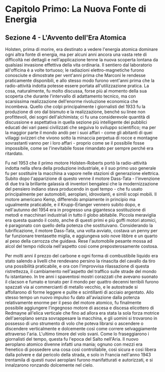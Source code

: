 # Capitolo Primo: La Nuova Fonte di Energia

## Sezione 4 - L'Avvento dell'Era Atomica

Holsten, prima di morire, era destinato a vedere l'energia atomica dominare ogni altra fonte di energia, ma per alcuni anni ancora una vasta rete di difficoltà nei dettagli e nell'applicazione tenne la nuova scoperta lontana da qualsiasi invasione effettiva della vita ordinaria. Il sentiero dal laboratorio all'officina è a volte tortuoso; le radiazioni elettro-magnetiche furono conosciute e dimostrate per vent'anni prima che Marconi le rendesse praticamente disponibili, e allo stesso modo furono vent'anni prima che la radio-attività indotta potesse essere portata all'utilizzazione pratica. La cosa, naturalmente, fu molto discussa, forse più al momento della sua scoperta che durante l'intervallo di adattamento tecnico, ma con scarsissima realizzazione dell'enorme rivoluzione economica che incombeva. Quello che colpì principalmente i giornalisti del 1933 fu la produzione di oro dal bismuto e la realizzazione, benché su linee non profittevoli, dei sogni dell'alchimista; ci fu una considerevole quantità di discussione e aspettativa in quella sezione più intelligente dei pubblici educati dei vari paesi civilizzati che seguiva lo sviluppo scientifico; ma per la maggior parte il mondo andò per i suoi affari - come gli abitanti di quei villaggi svizzeri che vivono sotto la minaccia perpetua di rocce e montagne sovrastanti vanno per i loro affari - proprio come se il possibile fosse impossibile, come se l'inevitabile fosse rimandato per sempre perché era ritardato.

Fu nel 1953 che il primo motore Holsten-Roberts portò la radio-attività indotta nella sfera della produzione industriale, e il suo primo uso generale fu per sostituire la macchina a vapore nelle stazioni di generazione elettrica. Subito dopo l'apparizione di questo venne il motore Dass-Tata - l'invenzione di due tra la brillante galassia di inventori bengalesi che la modernizzazione del pensiero indiano stava producendo in quel tempo - che fu usato principalmente per automobili, aeroplani, idrovolanti, e simili scopi mobili. Il motore americano Kemp, differendo ampiamente in principio ma ugualmente praticabile, e il Krupp-Erlanger vennero subito dopo, e nell'autunno del 1954 era in progresso una gigantesca sostituzione di metodi e macchinari industriali in tutto il globo abitabile. Piccola meraviglia era questa quando il costo, anche di questi primi e più goffi motori atomici, è paragonato con quello della potenza che sostituivano. Considerando la lubrificazione, il motore Dass-Tata, una volta avviato, costava un penny per far funzionare trentasette miglia, e aggiungeva solo nove libbre e un quarto al peso della carrozza che guidava. Rese l'automobile pesante mossa ad alcol del tempo ridicola nell'aspetto così come preposterosamente costosa.

Per molti anni il prezzo del carbone e ogni forma di combustibile liquido era stato salendo a livelli che rendevano persino la rinascita del cavallo da tiro una possibilità praticabile, e ora con l'improvvisa rilassazione di questa ristrettezza, il cambiamento nell'aspetto del traffico sulle strade del mondo fu istantaneo. In tre anni i spaventosi mostri corazzati che avevano suonato il clacson e fumato e tonato per il mondo per quattro decenni terribili furono spazzati via ai commercianti di metallo vecchio, e le autostrade si affollarono di forme leggere e pulite e scintillanti di acciaio argentato. Allo stesso tempo un nuovo impulso fu dato all'aviazione dalla potenza relativamente enorme per il peso del motore atomico, fu finalmente possibile aggiungere l'ingegnoso motore di ascesa e discesa elicottero di Redmayne all'elica verticale che fino ad allora era stata la sola forza motrice dell'aeroplano senza sovrappesare la macchina, e gli uomini si trovarono in possesso di uno strumento di volo che poteva librarsi o ascendere o discendere verticalmente e dolcemente così come correre selvaggiamente attraverso l'aria. L'ultimo timore del volo svanì. Come lo fraseggiarono i giornalisti del tempo, questa fu l'epoca del Salto nell'Aria. Il nuovo aeroplano atomico divenne infatti una mania; ognuno con mezzi era frenetico di possedere una cosa così controllabile, così sicura e così libera dalla polvere e dal pericolo della strada, e solo in Francia nell'anno 1943 trentamila di questi nuovi aeroplani furono manifatturati e autorizzati, e si innalzarono ronzando dolcemente nel cielo.